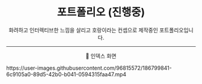 <h1 align = 'center'> 포트폴리오 (진행중)</h1>

<p align = 'center'> 화려하고 인터렉티브한 느낌을 살리고 호랑이라는 컨셉으로 제작중인 포트폴리오입니다.</p>

---

<p align = 'center'> 📌 인덱스 화면</p>
https://user-images.githubusercontent.com/96815572/186799841-6c9105a0-89d5-42b0-b041-0594315faa47.mp4
